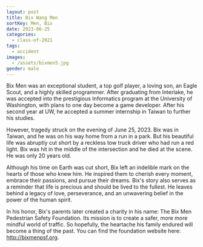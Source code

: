 ```yaml
---
layout: post
title: Bix Wang Men
sortKey: Men, Bix
date: 2023-06-25
categories:
  - class-of-2021
tags:
  - accident
images:
  - /assets/bixmen5.jpg
gender: male
---
```

Bix Men was an exceptional student, a top golf player, a loving son, an Eagle Scout, and a highly skilled programmer. After graduating from Interlake, he was accepted into the prestigious Informatics program at the University of Washington, with plans to one day become a game developer. After his second year at UW, he accepted a summer internship in Taiwan to further his studies. 

However, tragedy struck on the evening of June 25, 2023. Bix was in Taiwan, and he was on his way home from a run in a park. But his beautiful life was abruptly cut short by a reckless tow truck driver who had run a red light. Bix was hit in the middle of the intersection and he died at the scene. He was only 20 years old. 

Although his time on Earth was cut short, Bix left an indelible mark on the hearts of those who knew him. He inspired them to cherish every moment, embrace their passions, and pursue their dreams. Bix's story also serves as a reminder that life is precious and should be lived to the fullest. He leaves behind a legacy of love, perseverance, and an unwavering belief in the power of the human spirit.

In his honor, Bix's parents later created a charity in his name: The Bix Men Pedestrian Safety Foundation. Its mission is to create a safer, more more mindful world of traffic. So hopefully, the heartache his family endured will become a thing of the past. You can find the foundation website here: <http://bixmenpsf.org>.